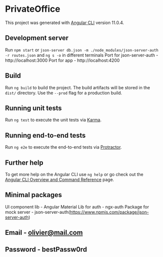 # PrivateOffice

This project was generated with [Angular CLI](https://github.com/angular/angular-cli) version 11.0.4.

## Development server

Run `npm start` or `json-server db.json -m ./node_modules/json-server-auth -r routes.json` and `ng s -o` in different terminals
Port for json-server-auth - http://localhost:3000
Port for app - http://localhost:4200

## Build

Run `ng build` to build the project. The build artifacts will be stored in the `dist/` directory. Use the `--prod` flag for a production build.

## Running unit tests

Run `ng test` to execute the unit tests via [Karma](https://karma-runner.github.io).

## Running end-to-end tests

Run `ng e2e` to execute the end-to-end tests via [Protractor](http://www.protractortest.org/).

## Further help

To get more help on the Angular CLI use `ng help` or go check out the [Angular CLI Overview and Command Reference](https://angular.io/cli) page.

## Minimal packages
UI component lib - Angular Material
Lib for auth - ngx-auth
Package for mock server - json-server-auth(https://www.npmjs.com/package/json-server-auth)

## Email - olivier@mail.com
## Password - bestPassw0rd

